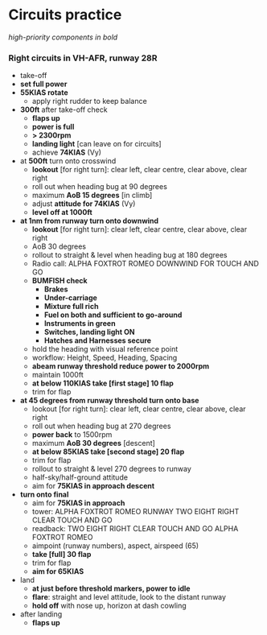# Circuits practice

*high-priority components in bold*

### Right circuits in VH-AFR, runway 28R

* take-off
* **set full power**
* **55KIAS rotate**
  * apply right rudder to keep balance
* **300ft** after take-off check
  * **flaps up**
  * **power is full**
  * **> 2300rpm**
  * **landing light** [can leave on for circuits]
  * achieve **74KIAS** (Vy)
* at **500ft** turn onto crosswind
  * **lookout** [for right turn]: clear left, clear centre, clear above, clear right
  * roll out when heading bug at 90 degrees
  * maximum **AoB 15 degrees** [in climb]
  * adjust **attitude for 74KIAS** (Vy)
  * **level off at 1000ft**
* **at 1nm from runway turn onto downwind**
  * **lookout** [for right turn]: clear left, clear centre, clear above, clear right 
  * AoB 30 degrees
  * rollout to straight & level when heading bug at 180 degrees
  * Radio call: ALPHA FOXTROT ROMEO DOWNWIND FOR TOUCH AND GO
  * **BUMFISH check**
    * **Brakes**
    * **Under-carriage**
    * **Mixture full rich**
    * **Fuel on both and sufficient to go-around**
    * **Instruments in green**
    * **Switches, landing light ON**
    * **Hatches and Harnesses secure**
  * hold the heading with visual reference point
  * workflow: Height, Speed, Heading, Spacing
  * **abeam runway threshold reduce power to 2000rpm**
  * maintain 1000ft
  * **at below 110KIAS take [first stage] 10 flap**
  * trim for flap
* **at 45 degrees from runway threshold turn onto base**
  * lookout [for right turn]: clear left, clear centre, clear above, clear right
  * roll out when heading bug at 270 degrees
  * **power back** to 1500rpm
  * maximum **AoB 30 degrees** [descent]
  * **at below 85KIAS take [second stage] 20 flap**
  * trim for flap
  * rollout to straight & level 270 degrees to runway
  * half-sky/half-ground attitude
  * aim for **75KIAS in approach descent**
* **turn onto final**
  * aim for **75KIAS in approach**
  * tower: ALPHA FOXTROT ROMEO RUNWAY TWO EIGHT RIGHT CLEAR TOUCH AND GO
  * readback: TWO EIGHT RIGHT CLEAR TOUCH AND GO ALPHA FOXTROT ROMEO
  * aimpoint (runway numbers), aspect, airspeed (65)
  * **take [full] 30 flap**
  * trim for flap
  * **aim for 65KIAS**
* land
  * **at just before threshold markers, power to idle**
  * **flare**: straight and level attitude, look to the distant runway
  * **hold off** with nose up, horizon at dash cowling
* after landing
  * **flaps up**
